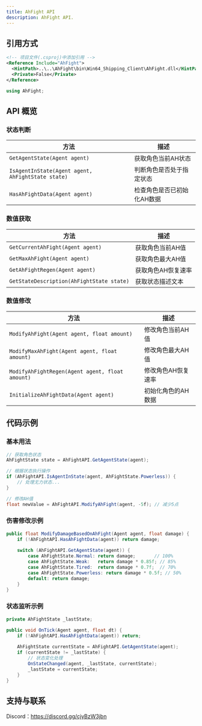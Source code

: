 ```yaml
---
title: AhFight API
description: AhFight API.
---
```


## 引用方式

```xml
<!-- 项目文件(.csproj)中添加引用 -->
<Reference Include="AhFight">
  <HintPath>..\..\AhFight\bin\Win64_Shipping_Client\AhFight.dll</HintPath>
  <Private>False</Private>
</Reference>
```

```csharp
using AhFight;
```

## API 概览

### 状态判断

| 方法 | 描述 |
|------|------|
| `GetAgentState(Agent agent)` | 获取角色当前AH状态 |
| `IsAgentInState(Agent agent, AhFightState state)` | 判断角色是否处于指定状态 |
| `HasAhFightData(Agent agent)` | 检查角色是否已初始化AH数据 |

### 数值获取

| 方法 | 描述 |
|------|------|
| `GetCurrentAhFight(Agent agent)` | 获取角色当前AH值 |
| `GetMaxAhFight(Agent agent)` | 获取角色最大AH值 |
| `GetAhFightRegen(Agent agent)` | 获取角色AH恢复速率 |
| `GetStateDescription(AhFightState state)` | 获取状态描述文本 |

### 数值修改

| 方法 | 描述 |
|------|------|
| `ModifyAhFight(Agent agent, float amount)` | 修改角色当前AH值 |
| `ModifyMaxAhFight(Agent agent, float amount)` | 修改角色最大AH值 |
| `ModifyAhFightRegen(Agent agent, float amount)` | 修改角色AH恢复速率 |
| `InitializeAhFightData(Agent agent)` | 初始化角色的AH数据 |

## 代码示例

### 基本用法

```csharp
// 获取角色状态
AhFightState state = AhFightAPI.GetAgentState(agent);

// 根据状态执行操作
if (AhFightAPI.IsAgentInState(agent, AhFightState.Powerless)) {
    // 处理无力状态...
}

// 修改AH值
float newValue = AhFightAPI.ModifyAhFight(agent, -5f); // 减少5点
```

### 伤害修改示例

```csharp
public float ModifyDamageBasedOnAhFight(Agent agent, float damage) {
    if (!AhFightAPI.HasAhFightData(agent)) return damage;
    
    switch (AhFightAPI.GetAgentState(agent)) {
        case AhFightState.Normal: return damage;       // 100%
        case AhFightState.Weak:   return damage * 0.85f; // 85%
        case AhFightState.Tired:  return damage * 0.7f;  // 70%
        case AhFightState.Powerless: return damage * 0.5f; // 50%
        default: return damage;
    }
}
```

### 状态监听示例

```csharp
private AhFightState _lastState;

public void OnTick(Agent agent, float dt) {
    if (!AhFightAPI.HasAhFightData(agent)) return;
    
    AhFightState currentState = AhFightAPI.GetAgentState(agent);
    if (currentState != _lastState) {
        // 状态变化处理
        OnStateChanged(agent, _lastState, currentState);
        _lastState = currentState;
    }
}
```


## 支持与联系
Discord：https://discord.gg/cjyBzW3jbn